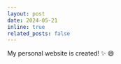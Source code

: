 ```yaml
---
layout: post
date: 2024-05-21
inline: true
related_posts: false
---
```


My personal website is created! :sparkles: :smile:
